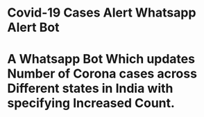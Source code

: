 <h1> Covid-19 Cases Alert Whatsapp Alert Bot<h1>
<p>A Whatsapp Bot Which updates Number of Corona cases across Different states in India with specifying Increased Count.</p>
